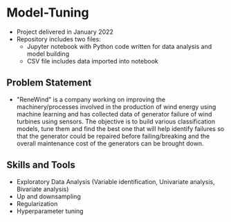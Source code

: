 # Model-Tuning
- Project delivered in January 2022
- Repository includes two files:
  - Jupyter notebook with Python code written for data analysis and model building
  - CSV file includes data imported into notebook
## Problem Statement
- "ReneWind" is a company working on improving the machinery/processes involved in the production of wind energy using machine learning and has collected data of generator failure of wind turbines using sensors. The objective is to build various classification models, tune them and find the best one that will help identify failures so that the generator could be repaired before failing/breaking and the overall maintenance cost of the generators can be brought down.
## Skills and Tools
- Exploratory Data Analysis (Variable identification, Univariate analysis, Bivariate analysis)
- Up and downsampling
- Regularization
- Hyperparameter tuning
